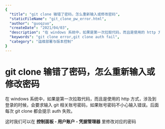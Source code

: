 ```yaml
---
{
  "title": "git clone 输错了密码，怎么重新输入或修改密码",
  "staticFileName": "git_clone_pw_error.html",
  "author": "guoqzuo",
  "createDate": "2021/04/03",
  "description": "在 windows 系统中，如果是第一次拉取代码，而且是使用的 http 方式，涉及到登录的时候，会要求输入 git 相关账号密码，如果账号密码不小心输入错误。后面每次 git clone 都会提示 auth 失败。这时我们可以在 **控制面板 - 用户账户 - 凭据管理器** 里修改对应的密码",
  "keywords": "git clone error,git clone auth fail",
  "category": "运维部署与版本控制"
}
---
```

# git clone 输错了密码，怎么重新输入或修改密码

在 windows 系统中，如果是第一次拉取代码，而且是使用的 http 方式，涉及到登录的时候，会要求输入 git 相关账号密码，如果账号密码不小心输入错误。后面每次 git clone 都会提示 auth 失败。

这时我们可以在 **控制面板 - 用户账户 - 凭据管理器** 里修改对应的密码